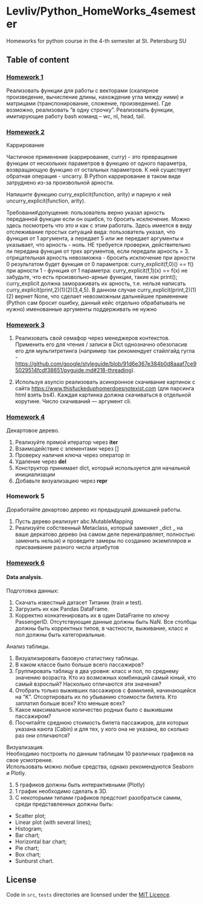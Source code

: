 # Levliv/Python_HomeWorks_4semester
Homeworks for python course in the 4-th semester at St. Petersburg SU 

## Table of content
### [Homework 1](src/hw1)
Реализовать функции для работы с векторами (скалярное произведение, вычисление длины, нахождение угла между ними)
и матрицами (транспонирование, сложение, произведение).
Где возможно, реализовать “в одну строчку”.
Реализовать функции, имитирующие работу bash команд –
wc, nl, head, tail.

### [Homework 2](src/hw2)
Каррирование

Частичное применение (каррирование, curry) - это превращение функции от нескольких параметров в функцию от одного параметра, возвращающую функцию от остальных параметров. К ней существует обратная операция - uncarry. В Python каррирование в таком виде затруднено из-за произвольной арности.

Напишите функцию curry_explicit(function, arity) и парную к ней uncurry_explicit(function, arity).

Требования\допущения:
пользователь верно указал арность переданной функции
если он ошибся, то бросить исключение. Можно здесь посмотреть что это и как с этим работать. Здесь имеется в виду отслеживание простых ситуаций вида: пользователь указал, что функция от 1 аргумента, а передает 5 или же передает аргументы и указывает, что арность - ноль. НЕ требуется проверки, действительно ли передана функция от трех аргументов, если передали арность = 3.
отрицательная арность невозможна - бросить исключение
при арности 0 результатом будет функция от 0 параметров: curry_explicit(f,0)() == f()
при арности 1 - функция от 1 параметра: curry_explicit(f,1)(x) == f(x)
не забудьте, что есть произвольно-арные функции, такие как print(); curry_explicit должна замораживать их арность, т.е. нельзя написать curry_explicit(print,2)(1)(2)(3,4,5). В данном случае curry_explicit(print,2)(1)(2) вернет None, что сделает невозможным дальнейшее применение (Python сам бросит ошибку, данный кейс отдельно обрабатывать не нужно)
именованные аргументы поддерживать не нужно

### [Homework 3](src/hw3)
1) Реализовать свой семафор через менеджеров контекстов. 
Применить его для чтения / записи в  Dict однозначно обезопасив его для мультитретинга (например так рекомендует стайлгайд гугла - https://github.com/google/styleguide/blob/91d6e367e384b0d8aaaf7ce95029514fcdf38651/pyguide.md#218-threading).

2) Используя asyncio реализовать асинхронное скачивание картинок с сайта https://www.thisfuckeduphomerdoesnotexist.com
(для парсинга html взять bs4). Каждая картинка должна скачиваться в отдельной корутине. Число скачиваний — аргумент cli.

### [Homework 4](src/hw4)
Декартовое дерево.

1) Реализуйте прямой итератор через __iter__
2) Взаимодействие с элементами через []
3) Проверку наличия ключа через оператор in
4) Удаление через __del__
5) Конструктор принимает dict, который используется для начальной инициализации 
6) Добавьте визуализацию через __repr__

### Homework 5
Доработайте декартово дерево из предыдущей домашней работы.
1. Пусть дерево реализует abc.MutableMapping
2. Реализуйте собственный Metaclass, который заменяет _dict _ на ваше деркатово дерево
(на самом деле перенаправляет, полностью заменить нельзя) и проведите замеры по
созданию экземпляров и присваивание разного числа атрибутов

### [Homework 6](src/hw6)
#### Data analysis.
Подготовка данных:
1) Скачать известный датасет Титаник (train и test). 
2) Загрузить их как Pandas DataFrame. 
3) Корректно конкатенировать их в один DataFrame по ключу PassengerID. Отсутствующие данные должны быть NaN. Все столбцы должны быть корректных типов, в частности, выживание, класс и пол должны быть категориальные.

Анализ таблицы.
1) Визуализировать базовую статистику таблицы. 
2) В каком классе было больше всего пассажиров? 
3) Группировать таблицу в два уровня: класс и пол, по среднему значению возраста. 
Кто из возможных комбинаций самый юный, кто самый взрослый?
Насколько отличаются эти значения?
4) Отобрать только выживших пассажиров с фамилией, начинающейся на “K”. 
Отсортировать их по убыванию стоимости билета. 
Кто заплатил больше всех? Кто меньше всех?
5) Какое максимальное количество родных было с выжившим пассажиром?
6) Посчитайте среднюю стоимость билета пассажиров, для которых указана каюта (Cabin) и для тех, у кого она не указана,
во сколько раз они отличаются?

Визуализация.
<br>
Необходимо построить по данным таблицам 10 различных графиков на свое усмотрение.
<br>
Использовать можно любые средства, однако рекомендуются Seaborn и Plotly. 
1) 5 графиков должны быть интерактивными (Plotly)
2) 1 график необходимо сделать в 3D. 
3) С некоторыми типами графиков предстоит разобраться самим, среди представленных должны быть:
* Scatter plot;
* Linear plot (with several lines);
* Histogram;
* Bar chart;
* Horizontal bar chart;
* Pie chart;
* Box chart;
* Sunburst chart.

## License
Code in `src`, `tests` directories are licensed under the [MIT Licence](LICENSE).